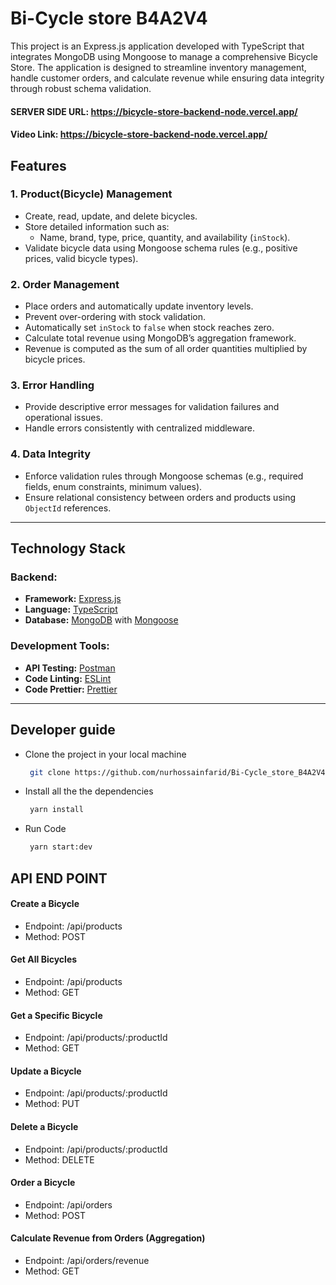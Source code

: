 
# Bi-Cycle store B4A2V4

This project is an Express.js application developed with TypeScript that integrates MongoDB using Mongoose to manage a comprehensive Bicycle Store. The application is designed to streamline inventory management, handle customer orders, and calculate revenue while ensuring data integrity through robust schema validation.
#### SERVER SIDE URL: https://bicycle-store-backend-node.vercel.app/
#### Video Link: https://bicycle-store-backend-node.vercel.app/


## **Features**

### **1. Product(Bicycle) Management**
- Create, read, update, and delete bicycles.
- Store detailed information such as:
  - Name, brand, type, price, quantity, and availability (`inStock`).
- Validate bicycle data using Mongoose schema rules (e.g., positive prices, valid bicycle types).

### **2. Order Management**
- Place orders and automatically update inventory levels.
- Prevent over-ordering with stock validation.
- Automatically set `inStock` to `false` when stock reaches zero.
- Calculate total revenue using MongoDB’s aggregation framework.
- Revenue is computed as the sum of all order quantities multiplied by bicycle prices.

### **3. Error Handling**
- Provide descriptive error messages for validation failures and operational issues.
- Handle errors consistently with centralized middleware.

### **4. Data Integrity**
- Enforce validation rules through Mongoose schemas (e.g., required fields, enum constraints, minimum values).
- Ensure relational consistency between orders and products using `ObjectId` references.

---

## **Technology Stack**

### **Backend:**
- **Framework:** [Express.js](https://expressjs.com/)
- **Language:** [TypeScript](https://www.typescriptlang.org/)
- **Database:** [MongoDB](https://www.mongodb.com/) with [Mongoose](https://mongoosejs.com/)
  
### **Development Tools:**
- **API Testing:** [Postman](https://www.postman.com/)
- **Code Linting:** [ESLint](https://eslint.org/)
- **Code Prettier:** [Prettier](https://prettier.io/)

---

## **Developer guide**

* Clone the project in your local machine
    ```bash
     git clone https://github.com/nurhossainfarid/Bi-Cycle_store_B4A2V4.git
    ```
* Install all the the dependencies 
    ```bash
     yarn install
    ```
* Run Code 
    ```bash
     yarn start:dev
    ```

## **API END POINT**
#### **Create a Bicycle**
- Endpoint: /api/products
- Method: POST
#### **Get All Bicycles**
- Endpoint: /api/products
- Method: GET
#### **Get a Specific Bicycle**
- Endpoint: /api/products/:productId
- Method: GET
#### **Update a Bicycle**
- Endpoint: /api/products/:productId
- Method: PUT
#### **Delete a Bicycle**
- Endpoint: /api/products/:productId
- Method: DELETE
#### **Order a Bicycle**
- Endpoint: /api/orders
- Method: POST
#### **Calculate Revenue from Orders (Aggregation)**
- Endpoint: /api/orders/revenue
- Method: GET